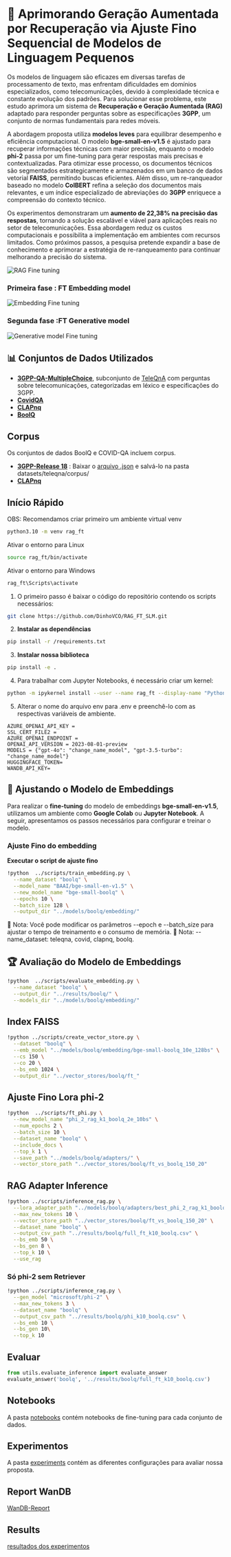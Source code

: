 # 📡 Aprimorando Geração Aumentada por Recuperação via Ajuste Fino Sequencial de Modelos de Linguagem Pequenos 

Os modelos de linguagem são eficazes em diversas tarefas de processamento de texto, mas enfrentam dificuldades em domínios especializados, como telecomunicações, devido à complexidade técnica e constante evolução dos padrões. Para solucionar esse problema, este estudo aprimora um sistema de **Recuperação e Geração Aumentada (RAG)** adaptado para responder perguntas sobre as especificações **3GPP**, um conjunto de normas fundamentais para redes móveis.  

A abordagem proposta utiliza **modelos leves** para equilibrar desempenho e eficiência computacional. O modelo **bge-small-en-v1.5** é ajustado para recuperar informações técnicas com maior precisão, enquanto o modelo **phi-2** passa por um fine-tuning para gerar respostas mais precisas e contextualizadas. Para otimizar esse processo, os documentos técnicos são segmentados estrategicamente e armazenados em um banco de dados vetorial **FAISS**, permitindo buscas eficientes. Além disso, um re-ranqueador baseado no modelo **ColBERT** refina a seleção dos documentos mais relevantes, e um índice especializado de abreviações do **3GPP** enriquece a compreensão do contexto técnico.  

Os experimentos demonstraram um **aumento de 22,38% na precisão das respostas**, tornando a solução escalável e viável para aplicações reais no setor de telecomunicações. Essa abordagem reduz os custos computacionais e possibilita a implementação em ambientes com recursos limitados. Como próximos passos, a pesquisa pretende expandir a base de conhecimento e aprimorar a estratégia de re-ranqueamento para continuar melhorando a precisão do sistema.  


![RAG Fine tuning](./images/rag_full_FT.png)

### Primeira fase : FT Embedding model
![Embedding Fine tuning](./images/first_step.png)

### Segunda fase :FT Generative model
![Generative model Fine tuning](./images/second_step.png)

## 📊 Conjuntos de Dados Utilizados  

- **[3GPP-QA-MultipleChoice](https://huggingface.co/datasets/DinoStackAI/3GPP-QA-MultipleChoice)**, subconjunto de [TeleQnA](https://huggingface.co/datasets/netop/TeleQnA) com perguntas sobre telecomunicações, categorizadas em léxico e especificações do 3GPP.  
- **[CovidQA](https://huggingface.co/datasets/deepset/covid_qa_deepset)**
- **[CLAPnq](https://huggingface.co/datasets/PrimeQA/clapnq)**
- **[BoolQ](https://huggingface.co/datasets/google/boolq)**

## Corpus
Os conjuntos de dados BoolQ e COVID-QA incluem corpus.
- **[3GPP-Release 18](https://huggingface.co/datasets/netop/3GPP-R18)** : Baixar o [arquivo .json](https://drive.google.com/file/d/1yX9GSqY-O31ruuLp1HRTvMPxzFwFbHOg/view?usp=sharing) e salvá-lo na pasta datasets/teleqna/corpus/
- **[CLAPnq](https://huggingface.co/datasets/PrimeQA/clapnq_passages)**


## Início Rápido
OBS: Recomendamos criar primeiro um ambiente virtual venv
```bash
python3.10 -m venv rag_ft
```
Ativar o entorno para Linux
```bash
source rag_ft/bin/activate
```
Ativar o entorno para Windows
```bash
rag_ft\Scripts\activate
```


1. O primeiro passo é baixar o código do repositório contendo os scripts necessários:  
```bash
git clone https://github.com/DinhoVCO/RAG_FT_SLM.git
```
2. **Instalar as dependências**
```bash
pip install -r /requirements.txt 
```
3.  **Instalar nossa biblioteca**
```bash
pip install -e .
```
4. Para trabalhar com Jupyter Notebooks, é necessário criar um kernel:
```bash
python -m ipykernel install --user --name rag_ft --display-name "Python 3.10 (rag_ft)"
```
5. Alterar o nome do arquivo env para .env e preenchê-lo com as respectivas variáveis de ambiente.
```
AZURE_OPENAI_API_KEY = 
SSL_CERT_FILE2 = 
AZURE_OPENAI_ENDPOINT = 
OPENAI_API_VERSION = 2023-08-01-preview
MODELS = {"gpt-4o": "change_name_model", "gpt-3.5-turbo": "change_name_model"}
HUGGINGFACE_TOKEN=
WANDB_API_KEY=
```

## 🎯 Ajustando o Modelo de Embeddings  

Para realizar o **fine-tuning** do modelo de embeddings **bge-small-en-v1.5**, utilizamos um ambiente como **Google Colab** ou **Jupyter Notebook**. A seguir, apresentamos os passos necessários para configurar e treinar o modelo.  
###  Ajuste Fino do embedding

**Executar o script de ajuste fino**
```bash
!python  ../scripts/train_embedding.py \
  --name_dataset "boolq" \
  --model_name "BAAI/bge-small-en-v1.5" \
  --new_model_name "bge-small-boolq" \
  --epochs 10 \
  --batch_size 128 \
  --output_dir "../models/boolq/embedding/"
```
📌 Nota: Você pode modificar os parâmetros --epoch e --batch_size para ajustar o tempo de treinamento e o consumo de memória.
📌 Nota: --name_dataset: teleqna, covid, clapnq, boolq.

## 🏆 Avaliação do Modelo de Embeddings  

```bash
!python  ../scripts/evaluate_embedding.py \
  --name_dataset "boolq" \
  --output_dir "../results/boolq/" \
  --models_dir "../models/boolq/embedding/"
```

## Index FAISS 
```bash
!python ../scripts/create_vector_store.py \
  --dataset "boolq" \
  --emb_model "../models/boolq/embedding/bge-small-boolq_10e_128bs" \
  --cs 150 \
  --co 20 \
  --bs_emb 1024 \
  --output_dir "../vector_stores/boolq/ft_"
```

## Ajuste Fino Lora phi-2
```bash
!python  ../scripts/ft_phi.py \
  --new_model_name "phi_2_rag_k1_boolq_2e_10bs" \
  --num_epochs 2 \
  --batch_size 10 \
  --dataset_name "boolq" \
  --include_docs \
  --top_k 1 \
  --save_path "../models/boolq/adapters/" \
  --vector_store_path "../vector_stores/boolq/ft_vs_boolq_150_20"
```

## RAG Adapter Inference 

```bash
!python ../scripts/inference_rag.py \
  --lora_adapter_path "../models/boolq/adapters/best_phi_2_rag_k1_boolq_2e_10bs" \
  --max_new_tokens 10 \
  --vector_store_path "../vector_stores/boolq/ft_vs_boolq_150_20" \
  --dataset_name "boolq" \
  --output_csv_path "../results/boolq/full_ft_k10_boolq.csv" \
  --bs_emb 50 \
  --bs_gen 8 \
  --top_k 10 \
  --use_rag
```
### Só phi-2 sem Retriever

```bash
!python ../scripts/inference_rag.py \
  --gen_model "microsoft/phi-2" \
  --max_new_tokens 3 \
  --dataset_name "boolq" \
  --output_csv_path "../results/boolq/phi_k10_boolq.csv" \
  --bs_emb 10 \
  --bs_gen 10\
  --top_k 10
```

## Evaluar

```python
from utils.evaluate_inference import evaluate_answer
evaluate_answer('boolq', '../results/boolq/full_ft_k10_boolq.csv')
```

## Notebooks
A pasta [notebooks](./notebooks/) contém notebooks de fine-tuning para cada conjunto de dados.

## Experimentos
A pasta [experiments](./experiments/) contém as diferentes configurações para avaliar nossa proposta.

## Report WanDB
 [WanDB-Report](https://api.wandb.ai/links/dinho15971-unicamp/f0nda1xb)

## Results 
 [resultados dos experimentos](https://drive.google.com/drive/folders/1iK9D_WIscWMUyBezEpgz_G2DPn4T89EK?usp=sharing)
